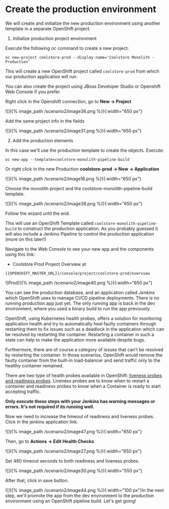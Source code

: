 # Create the production environment

We will create and initialize the new production environment using another template in a separate OpenShift project.

1. Initialize production project environment

Execute the following oc command to create a new project:

~~~shell
oc new-project coolstore-prod --display-name='Coolstore Monolith - Production'
~~~

This will create a new OpenShift project called `coolstore-prod` from which our production application will run.

You can also create the project using JBoss Developer Studio or Openshift Web Console if you prefer.

Right click in the Openshift connection, go to **New -&gt; Project**

![]({% image_path /scenario2/image36.png %}){:width="650 px"}

Add the same project info in the fields

![]({% image_path /scenario2/image31.png %}){:width="650 px"}

2. Add the production elements

In this case we'll use the production template to create the objects. Execute:

~~~shell
oc new-app --template=coolstore-monolith-pipeline-build
~~~

Or right click in the new Production **coolstore-prod -&gt; New -&gt; Application**

![]({% image_path /scenario2/image16.png %}){:width="650 px"}

Choose the monolith project and the coolstore-monolith-pipeline-build template.

![]({% image_path /scenario2/image38.png %}){:width="650 px"}

Follow the wizard until the end.

This will use an OpenShift Template called `coolstore-monolith-pipeline-build` to construct the production application. As you probably guessed it will also include a Jenkins Pipeline to control the production application \(more on this later!\)

Navigate to the Web Console to see your new app and the components using this link:

* Coolstore Prod Project Overview at

`{{OPENSHIFT_MASTER_URL}}/console/project/coolstore-prod/overview`

![Prod]({% image_path /scenario2/image40.png %}){:width="650 px"}

You can see the production database, and an application called _Jenkins_ which OpenShift uses to manage CI/CD pipeline deployments. There is no running production app just yet. The only running app is back in the dev environment, where you used a binary build to run the app previously.

OpenShift, using Kubernetes health probes, offers a solution for monitoring application health and try to automatically heal faulty containers through restarting them to fix issues such as a deadlock in the application which can be resolved by restarting the container. Restarting a container in such a state can help to make the application more available despite bugs.

Furthermore, there are of course a category of issues that can’t be resolved by restarting the container. In those scenarios, OpenShift would remove the faulty container from the built-in load-balancer and send traffic only to the healthy container remained.  


There are two type of health probes available in OpenShift: [liveness probes and readiness probes](https://docs.openshift.com/container-platform/3.9/dev_guide/application_health.html#container-health-checks-using-probes). Liveness probes are to know when to restart a container and readiness probes to know when a Container is ready to start accepting traffic.

**Only execute these steps with your Jenkins has warning messages or errors. It's not required if its running well**.

Now we need to increase the timeout of readiness and liveness probes. Click in the jenkins application link.

![]({% image_path /scenario2/image47.png %}){:width="650 px"}

Then, go to **Actions -&gt; Edit Health Checks**

![]({% image_path /scenario2/image27.png %}){:width="650 px"}

Set 480 timeout seconds to both readiness and liveness probes.

![]({% image_path /scenario2/image30.png %}){:width="550 px"}

After that, click in save button.

![]({% image_path /scenario2/image44.png %}){:width="100 px"}In the next step, we'll promote the app from the dev environment to the production environment using an OpenShift pipeline build. Let's get going!

